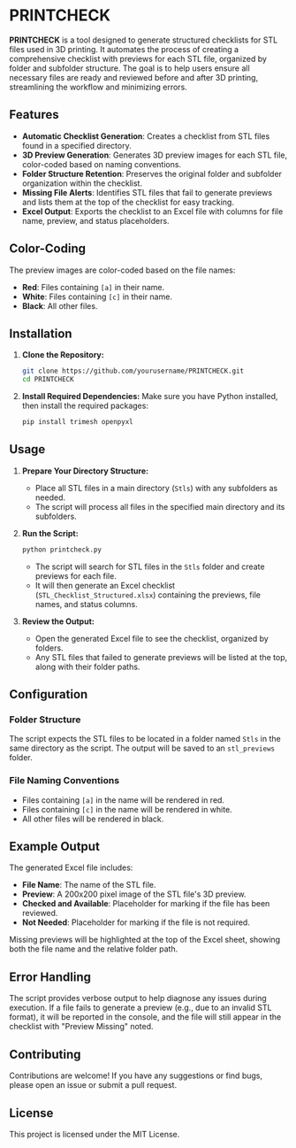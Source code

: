 
# PRINTCHECK

**PRINTCHECK** is a tool designed to generate structured checklists for STL files used in 3D printing. It automates the process of creating a comprehensive checklist with previews for each STL file, organized by folder and subfolder structure. The goal is to help users ensure all necessary files are ready and reviewed before and after 3D printing, streamlining the workflow and minimizing errors.

## Features

- **Automatic Checklist Generation**: Creates a checklist from STL files found in a specified directory.
- **3D Preview Generation**: Generates 3D preview images for each STL file, color-coded based on naming conventions.
- **Folder Structure Retention**: Preserves the original folder and subfolder organization within the checklist.
- **Missing File Alerts**: Identifies STL files that fail to generate previews and lists them at the top of the checklist for easy tracking.
- **Excel Output**: Exports the checklist to an Excel file with columns for file name, preview, and status placeholders.

## Color-Coding

The preview images are color-coded based on the file names:
- **Red**: Files containing `[a]` in their name.
- **White**: Files containing `[c]` in their name.
- **Black**: All other files.

## Installation

1. **Clone the Repository:**
   ```bash
   git clone https://github.com/yourusername/PRINTCHECK.git
   cd PRINTCHECK
   ```

2. **Install Required Dependencies:**
   Make sure you have Python installed, then install the required packages:
   ```bash
   pip install trimesh openpyxl
   ```

## Usage

1. **Prepare Your Directory Structure:**
   - Place all STL files in a main directory (`Stls`) with any subfolders as needed.
   - The script will process all files in the specified main directory and its subfolders.

2. **Run the Script:**
   ```bash
   python printcheck.py
   ```
   - The script will search for STL files in the `Stls` folder and create previews for each file.
   - It will then generate an Excel checklist (`STL_Checklist_Structured.xlsx`) containing the previews, file names, and status columns.

3. **Review the Output:**
   - Open the generated Excel file to see the checklist, organized by folders.
   - Any STL files that failed to generate previews will be listed at the top, along with their folder paths.

## Configuration

### Folder Structure
The script expects the STL files to be located in a folder named `Stls` in the same directory as the script. The output will be saved to an `stl_previews` folder.

### File Naming Conventions
- Files containing `[a]` in the name will be rendered in red.
- Files containing `[c]` in the name will be rendered in white.
- All other files will be rendered in black.

## Example Output

The generated Excel file includes:
- **File Name**: The name of the STL file.
- **Preview**: A 200x200 pixel image of the STL file's 3D preview.
- **Checked and Available**: Placeholder for marking if the file has been reviewed.
- **Not Needed**: Placeholder for marking if the file is not required.

Missing previews will be highlighted at the top of the Excel sheet, showing both the file name and the relative folder path.

## Error Handling

The script provides verbose output to help diagnose any issues during execution. If a file fails to generate a preview (e.g., due to an invalid STL format), it will be reported in the console, and the file will still appear in the checklist with "Preview Missing" noted.

## Contributing

Contributions are welcome! If you have any suggestions or find bugs, please open an issue or submit a pull request.

## License

This project is licensed under the MIT License.
